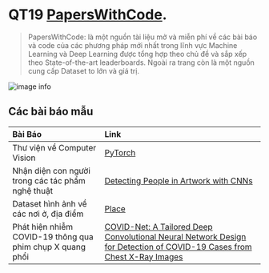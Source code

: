 # QT19 [PapersWithCode](https://paperswithcode.com).

>PapersWithCode: là một nguồn tài liệu mở và miễn phí về các bài báo  và code của các phương pháp mới nhất trong lĩnh vực Machine Learning và Deep Learning được tổng hợp theo chủ đề và sắp xếp theo State-of-the-art leaderboards. Ngoài ra trang còn là một nguồn cung cấp Dataset to lớn và giá trị.

![image info](https://github.com/Jasper-Duong/CS519.L21.KHCL/blob/main/BT%20Bu%E1%BB%95i%202/image/QT19.png)
##  Các bài báo mẫu
|Bài Báo                                                                      |Link    |
|:----------------------------------------------------------------------------------|:-------|
|Thư viện về Computer Vision          |[PyTorch](https://paperswithcode.com/paper/pytorch-an-imperative-style-high-performance-1)|
|Nhận diện con người trong các tác phẩm nghệ thuật                 |[Detecting People in Artwork with CNNs](https://paperswithcode.com/paper/cuad-an-expert-annotated-nlp-dataset-for)   |
|Dataset hình ảnh về các nơi ở, địa điểm                         |[Place](https://paperswithcode.com/dataset/places)|
|Phát hiện nhiễm COVID-19 thông qua phim chụp X quang phổi    |[COVID-Net: A Tailored Deep Convolutional Neural Network Design for Detection of COVID-19 Cases from Chest X-Ray Images](https://paperswithcode.com/paper/covid-net-a-tailored-deep-convolutional)|
